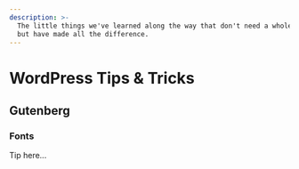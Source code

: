 ```yaml
---
description: >-
  The little things we've learned along the way that don't need a whole page,
  but have made all the difference.
---
```


# WordPress Tips & Tricks

## Gutenberg

### Fonts

Tip here...
